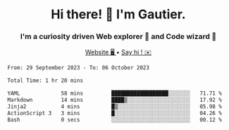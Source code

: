 <h1 align="center">Hi there! 👋 I'm Gautier.</h1>
<h3 align="center">I'm a curiosity driven Web explorer 🚀 and Code wizard 🧙</h3>

<p align="center">
  <a href="https://xisabla.github.io/">Website 🖥️ </a> •
  <a href="mailto:xisabla.dev@gmail.com">Say hi ! ✉️</a>
</p>

<!--START_SECTION:waka-->

```txt
From: 29 September 2023 - To: 06 October 2023

Total Time: 1 hr 20 mins

YAML             58 mins         ██████████████████░░░░░░░   71.71 %
Markdown         14 mins         ████▒░░░░░░░░░░░░░░░░░░░░   17.92 %
Jinja2           4 mins          █▒░░░░░░░░░░░░░░░░░░░░░░░   05.98 %
ActionScript 3   3 mins          █░░░░░░░░░░░░░░░░░░░░░░░░   04.26 %
Bash             0 secs          ░░░░░░░░░░░░░░░░░░░░░░░░░   00.12 %
```

<!--END_SECTION:waka-->
